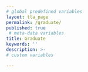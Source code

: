 ```yaml
---
# global predefined variables
layout: tla_page
permalink: /graduate/
published: true
 # meta-data variables
title: Graduate
keywords: ''
description: >-
# custom variables

---
```

